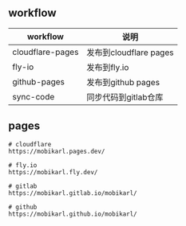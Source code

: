 ## workflow
| workflow         | 说明                   |
| ---------------- | ---------------------- |
| cloudflare-pages | 发布到cloudflare pages |
| fly-io           | 发布到fly.io           |
| github-pages     | 发布到github pages     |
| sync-code        | 同步代码到gitlab仓库   |

## pages
```shell
# cloudflare
https://mobikarl.pages.dev/

# fly.io
https://mobikarl.fly.dev/

# gitlab
https://mobikarl.gitlab.io/mobikarl/

# github
https://mobikarl.github.io/mobikarl/
```

